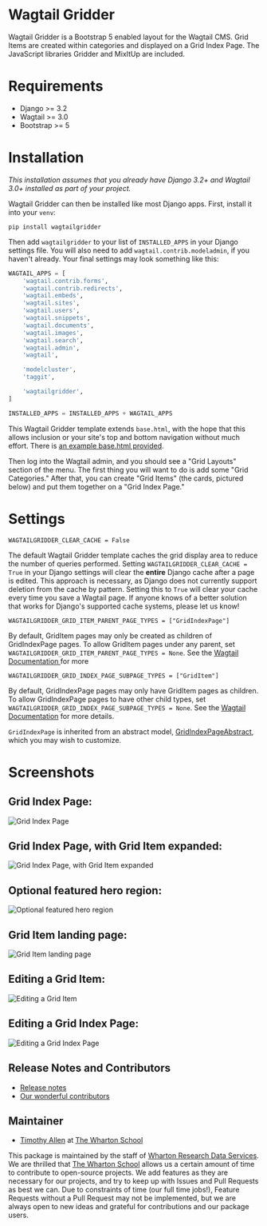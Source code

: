 # Wagtail Gridder

Wagtail Gridder is a Bootstrap 5 enabled layout for the Wagtail CMS. Grid Items are created within categories and displayed on a Grid Index Page. The JavaScript libraries Gridder and MixItUp are included.

# Requirements

* Django >= 3.2
* Wagtail >= 3.0
* Bootstrap >= 5

# Installation

*This installation assumes that you already have Django 3.2+ and Wagtail 3.0+ installed as part of your project.*

Wagtail Gridder can then be installed like most Django apps. First, install it into your `venv`:

    pip install wagtailgridder

Then add `wagtailgridder` to your list of `INSTALLED_APPS` in your Django settings file. You will also need to add `wagtail.contrib.modeladmin`, if you haven't already. Your final settings may look something like this:

```python
WAGTAIL_APPS = [
    'wagtail.contrib.forms',
    'wagtail.contrib.redirects',
    'wagtail.embeds',
    'wagtail.sites',
    'wagtail.users',
    'wagtail.snippets',
    'wagtail.documents',
    'wagtail.images',
    'wagtail.search',
    'wagtail.admin',
    'wagtail',

    'modelcluster',
    'taggit',

    'wagtailgridder',
]

INSTALLED_APPS = INSTALLED_APPS + WAGTAIL_APPS
```

This Wagtail Gridder template extends `base.html`, with the hope that this allows inclusion or your site's top and bottom navigation without much effort. There is [an example base.html provided](https://github.com/wharton/wagtailgridder/blob/main/wagtailgridder/templates/base.html).

Then log into the Wagtail admin, and you should see a "Grid Layouts" section of the menu. The first thing you will want to do is add some "Grid Categories." After that, you can create "Grid Items" (the cards, pictured below) and put them together on a "Grid Index Page."

# Settings

    WAGTAILGRIDDER_CLEAR_CACHE = False

The default Wagtail Gridder template caches the grid display area to reduce the number of queries performed. Setting `WAGTAILGRIDDER_CLEAR_CACHE = True` in your Django settings will clear the **entire** Django cache after a page is edited. This approach is necessary, as Django does not currently support deletion from the cache by pattern. Setting this to `True` will clear your cache every time you save a Wagtail page. If anyone knows of a better solution that works for Django's supported cache systems, please let us know!

    WAGTAILGRIDDER_GRID_ITEM_PARENT_PAGE_TYPES = ["GridIndexPage"]

By default, GridItem pages may only be created as children of GridIndexPage pages. To
 allow GridItem pages under any parent, set
  `WAGTAILGRIDDER_GRID_ITEM_PARENT_PAGE_TYPES = None`. See the [Wagtail Documentation
  ](https://docs.wagtail.io/en/stable/reference/pages/model_reference.html#wagtail.core.models.Page.parent_page_types)
  for more

    WAGTAILGRIDDER_GRID_INDEX_PAGE_SUBPAGE_TYPES = ["GridItem"]

By default, GridIndexPage pages may only have GridItem pages as children. To allow GridIndexPage pages to have other child types, set `WAGTAILGRIDDER_GRID_INDEX_PAGE_SUBPAGE_TYPES = None`. See the [Wagtail Documentation](https://docs.wagtail.io/en/stable/reference/pages/model_reference.html#wagtail.core.models.Page.subpage_types) for more details.

`GridIndexPage` is inherited from an abstract model, [GridIndexPageAbstract](https://github.com/wharton/wagtailgridder/blob/a559ad39ec9f3bc1291080eb7e7cf5a60ffb5b38/wagtailgridder/models.py#L175), which you may wish to customize.

# Screenshots

## Grid Index Page:

![Grid Index Page](https://raw.githubusercontent.com/wharton/wagtailgridder/main/img/grid_index_page.jpg)

## Grid Index Page, with Grid Item expanded:

![Grid Index Page, with Grid Item expanded](https://raw.githubusercontent.com/wharton/wagtailgridder/main/img/grid_index_page_expanded.jpg)

## Optional featured hero region:

![Optional featured hero region](https://raw.githubusercontent.com/wharton/wagtailgridder/main/img/featured_hero.jpg)

## Grid Item landing page:

![Grid Item landing page](https://raw.githubusercontent.com/wharton/wagtailgridder/main/img/grid_item.jpg)

## Editing a Grid Item:

![Editing a Grid Item](https://raw.githubusercontent.com/wharton/wagtailgridder/main/img/edit_grid_item.jpg)

## Editing a Grid Index Page:

![Editing a Grid Index Page](https://raw.githubusercontent.com/wharton/wagtailgridder/main/img/edit_grid_index_page.jpg)

## Release Notes and Contributors

* [Release notes](https://github.com/wharton/wagtailgridder/releases)
* [Our wonderful contributors](https://github.com/wharton/wagtailgridder/graphs/contributors)

## Maintainer

* [Timothy Allen](https://github.com/FlipperPA) at [The Wharton School](https://github.com/wharton)

This package is maintained by the staff of [Wharton Research Data Services](https://wrds.wharton.upenn.edu/). We are thrilled that [The Wharton School](https://www.wharton.upenn.edu/) allows us a certain amount of time to contribute to open-source projects. We add features as they are necessary for our projects, and try to keep up with Issues and Pull Requests as best we can. Due to constraints of time (our full time jobs!), Feature Requests without a Pull Request may not be implemented, but we are always open to new ideas and grateful for contributions and our package users.
